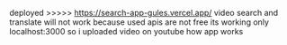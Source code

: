 deployed >>>>> https://search-app-gules.vercel.app/
video search and translate will not work because used apis are not free
its working only localhost:3000 so i uploaded video on youtube how
app works
